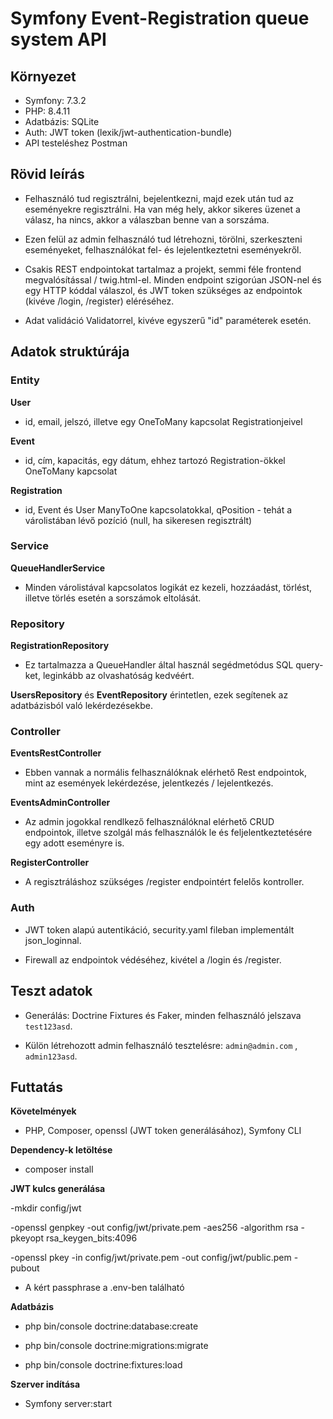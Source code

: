 # Symfony Event-Registration queue system API

## Környezet 
 - Symfony: 7.3.2
 - PHP: 8.4.11
 - Adatbázis: SQLite
 - Auth: JWT token (lexik/jwt-authentication-bundle)
 - API testeléshez Postman
## Rövid leírás
 - Felhasználó tud regisztrálni, bejelentkezni, majd ezek után tud az eseményekre regisztrálni. Ha van még hely, akkor sikeres üzenet a válasz, ha nincs, akkor a válaszban benne van a sorszáma.
   
 - Ezen felül az admin felhasználó tud létrehozni, törölni, szerkeszteni eseményeket, felhasználókat fel- és lejelentkeztetni eseményekről.
   
 - Csakis REST endpointokat tartalmaz a projekt, semmi féle frontend megvalósítással / twig.html-el. Minden endpoint szigorúan JSON-nel és egy HTTP kóddal válaszol, és JWT token szükséges az endpointok (kivéve /login, /register) eléréséhez.

 - Adat validáció Validatorrel, kivéve egyszerű "id" paraméterek esetén.

## Adatok struktúrája
### Entity
**User** 
- id, email, jelszó, illetve egy OneToMany kapcsolat Registrationjeivel
  
**Event**
- id, cím, kapacitás, egy dátum, ehhez tartozó Registration-ökkel OneToMany kapcsolat
  
**Registration**
- id, Event és User ManyToOne kapcsolatokkal, qPosition - tehát a várolistában lévő pozíció (null, ha sikeresen regisztrált)

### Service
**QueueHandlerService**
- Minden várolistával kapcsolatos logikát ez kezeli, hozzáadást, törlést, illetve törlés esetén a sorszámok eltolását.
  
### Repository
**RegistrationRepository**
- Ez tartalmazza a QueueHandler által használ segédmetódus SQL query-ket, leginkább az olvashatóság kedvéért.
  
**UsersRepository** és **EventRepository** érintetlen, ezek segítenek az adatbázisból való lekérdezésekbe.

### Controller
**EventsRestController**
- Ebben vannak a normális felhasználóknak elérhető Rest endpointok, mint az események lekérdezése, jelentkezés / lejelentkezés.
  
**EventsAdminController**
- Az admin jogokkal rendlkező felhasználóknal elérhető CRUD endpointok, illetve szolgál más felhasználók le és feljelentkeztetésére egy adott eseményre is.
  
**RegisterController**
- A regisztráláshoz szükséges /register endpointért felelős kontroller.
  
### Auth
- JWT token alapú autentikáció, security.yaml fileban implementált json_loginnal.
  
- Firewall az endpointok védéséhez, kivétel a /login és /register.

## Teszt adatok
- Generálás: Doctrine Fixtures és Faker, minden felhasználó jelszava `test123asd`.
  
- Külön létrehozott admin felhasználó tesztelésre: `admin@admin.com` , `admin123asd`.

## Futtatás
**Követelmények**
- PHP, Composer, openssl (JWT token generálásához), Symfony CLI
  
**Dependency-k letöltése**
- composer install
  
**JWT kulcs generálása**

-mkdir config/jwt

-openssl genpkey -out config/jwt/private.pem -aes256 -algorithm rsa -pkeyopt rsa_keygen_bits:4096

-openssl pkey -in config/jwt/private.pem -out config/jwt/public.pem -pubout

- A kért passphrase a .env-ben található

**Adatbázis**
- php bin/console doctrine:database:create
  
- php bin/console doctrine:migrations:migrate
  
- php bin/console doctrine:fixtures:load

**Szerver indítása**
- Symfony server:start

